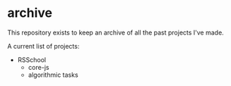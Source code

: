 # archive

This repository exists to keep an archive of all the past projects I've made. 

A current list of projects:
 * RSSchool
   * core-js
   * algorithmic tasks